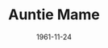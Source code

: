 ---
title: Auntie Mame
date: 1961-11-24
closing_date: 1961-12-02
layout: productions
playbill:
Theatre: Theatre Jacksonville
Venue: Little Theatre
cast:
- Auntie Mame:
  - Judith Jett
- Norah Muldoon: Mildred Thomas
- Patrick Dennis, as a boy: Christpher Root
- Ito: Tom Thornhill
- Vera Chales: Thelma Baker
- Osbert: William Scott Thornton
- Ralph Devine: Jack Tully
- Bishop Eleftharosees: Frank Ridge
- M. Lindsay Woolsey: Roby Robson
- Mr. Waldo, a picture hanger: Bill Milton
- Mr. Babcock: Ed Heist
- Al Linden, the stage manager: William Milton
- A Theatre Manager: Franklyn Ridge
- A Maid: Mary Francis Thornhill
- A Butler: Jerry Barber
- A leading Man: Rik Snyder
- Lord Dudley: Charlie Brock
- A Customer: Mary Thornhill
- A Customer's Son: D. Griffin
- Another Customer: Evelyn Clark
- Mr. Loomis, a floor-walker: Bill Thornton
- Beauregard Jackson Pickett Burnside: Phil Meunier
- Cousin Jeff: Jim Hicken
- Cousin Fan: Penny Hecht
- Cousin Moultrie: William Thornton
- Sally Cato MacDougal: Celeste Koger
- Emory MacDougal: Dan Griffin
- Mother Burnside: Esther Barnes
- Fred, a groom: J. Barber
- Aunt Euphemia: E. Clark
- Lizzie Beaufort: M. F. Thornhill
- A Southern Gentleman: Jim Dudley
- A Southern Lady: Ann Brown
- A Southern Girl: Leigh Ann Sumner
- Another Southern Lady: Galdys Dale
- Dr. Shurr, a vet: William Milton
- Patrick Dennis, a young man: Bill Rogers
- Agnes Gooch: Valerie Rye
- Brian O'Bannion: Richard Snyder
- Gloria Upson: Frances Andrews
- Doris Upson: Bunni Thornhill
- Claude Upson: Charles Brock
- Pegeen Ryan: Ellen Black
- Michael Dennis: Jerry Kutner
crew:
- Director: George Ballis
- Set Designer: Ben Jones
- Scenic Art: Bob Krell
- Technical Work: Pete House
- Costumes:
  - Frank Ridge
  - Richard Snyder
- Stage Manager: Marshall Grauer
- Assistant Stage Manager: Art Logan
- Lighting:
  - Chase Ambler
  - Peggy Miller
- Sound:
  - Tom Markham
  - Marge Rocca
  - Wenonah Wells
  - Harriet Hodgson
  - Roger Smith
- Properties:
  - Edythe Price
  - Gladys Dale
  - Esther Barnes
  - Ferguson Barnes
  - Ann Brown
  - Evelyn Clark
  - Helen Cochran
  - James Hicken
  - Hester Jeffrey
  - Mardie Kelly
  - Lee Kutner
  - Lois Taylor
  - Jane Thompson
  - Frances Andrews
- Make-Up:
  - Marion Conner
  - Peggy Gift
  - Anna Chiasson
  - Frances Jeffrey
  - Trudi Johnston
  - Penny Hecht
  - Bill Gibbs
  - Jim Dudley
- Director of General Painting: Dixie Cohen
- Special Scenic Artist: Bob Krell
- Stage Carpenters:
  - Chuck Wells
  - Frank Hodgson
- Construction and Painting:
  - Penny Hecht
  - Jim Hicken
  - Rik Snyder
  - Bunni Thornhill
  - Lorraine Thornhill
  - Herbert Thornhill
  - Jerry Barber
  - Wenonah Wells
  - Charles Joanne House
  - Thea Harrell
  - Mary Frances Thornhill
  - Tod Thornhill
  - Frances Jeffrey
  - Gladys Dale
  - Roby Robson
  - Jon Coward
  - Kathryn Martin
  - Elaine Pfeffer
  - Ira Fink
  - Pat Garden
  - Hope Bayes
  - Gretchen Habecker
  - Lois Taylor
  - Frank Hodgson
  - Harriet Hodgson
  - Helen Cochran
  - Marge Rocca
  - Helene Baker
  - Glen Logan
- Auntie Mame's Dresser: Elaine Pfeffer
orchestra:
external_links:
---